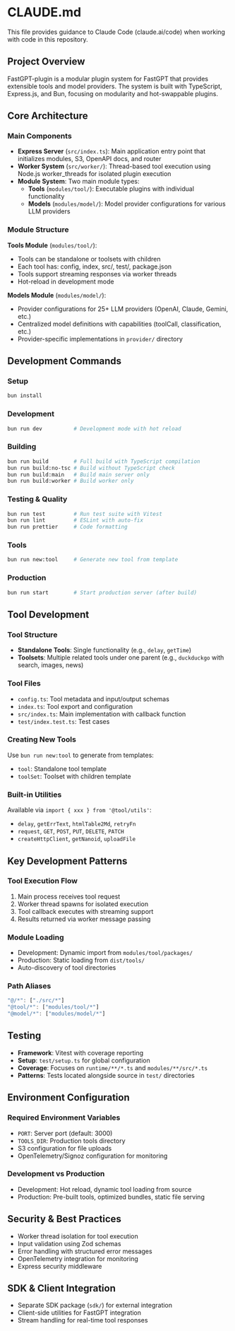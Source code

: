 # CLAUDE.md

This file provides guidance to Claude Code (claude.ai/code) when working with code in this repository.

## Project Overview

FastGPT-plugin is a modular plugin system for FastGPT that provides extensible tools and model providers. The system is built with TypeScript, Express.js, and Bun, focusing on modularity and hot-swappable plugins.

## Core Architecture

### Main Components

- **Express Server** (`src/index.ts`): Main application entry point that initializes modules, S3, OpenAPI docs, and router
- **Worker System** (`src/worker/`): Thread-based tool execution using Node.js worker_threads for isolated plugin execution
- **Module System**: Two main module types:
  - **Tools** (`modules/tool/`): Executable plugins with individual functionality
  - **Models** (`modules/model/`): Model provider configurations for various LLM providers

### Module Structure

**Tools Module** (`modules/tool/`):
- Tools can be standalone or toolsets with children
- Each tool has: config, index, src/, test/, package.json
- Tools support streaming responses via worker threads
- Hot-reload in development mode

**Models Module** (`modules/model/`):
- Provider configurations for 25+ LLM providers (OpenAI, Claude, Gemini, etc.)
- Centralized model definitions with capabilities (toolCall, classification, etc.)
- Provider-specific implementations in `provider/` directory

## Development Commands

### Setup
```bash
bun install
```

### Development
```bash
bun run dev          # Development mode with hot reload
```

### Building
```bash
bun run build        # Full build with TypeScript compilation
bun run build:no-tsc # Build without TypeScript check
bun run build:main   # Build main server only
bun run build:worker # Build worker only
```

### Testing & Quality
```bash
bun run test         # Run test suite with Vitest
bun run lint         # ESLint with auto-fix
bun run prettier     # Code formatting
```

### Tools
```bash
bun run new:tool     # Generate new tool from template
```

### Production
```bash
bun run start        # Start production server (after build)
```

## Tool Development

### Tool Structure
- **Standalone Tools**: Single functionality (e.g., `delay`, `getTime`)
- **Toolsets**: Multiple related tools under one parent (e.g., `duckduckgo` with search, images, news)

### Tool Files
- `config.ts`: Tool metadata and input/output schemas
- `index.ts`: Tool export and configuration
- `src/index.ts`: Main implementation with callback function
- `test/index.test.ts`: Test cases

### Creating New Tools
Use `bun run new:tool` to generate from templates:
- `tool`: Standalone tool template
- `toolSet`: Toolset with children template

### Built-in Utilities
Available via `import { xxx } from '@tool/utils'`:
- `delay`, `getErrText`, `htmlTable2Md`, `retryFn`
- `request`, `GET`, `POST`, `PUT`, `DELETE`, `PATCH`
- `createHttpClient`, `getNanoid`, `uploadFile`

## Key Development Patterns

### Tool Execution Flow
1. Main process receives tool request
2. Worker thread spawns for isolated execution
3. Tool callback executes with streaming support
4. Results returned via worker message passing

### Module Loading
- Development: Dynamic import from `modules/tool/packages/`
- Production: Static loading from `dist/tools/`
- Auto-discovery of tool directories

### Path Aliases
```typescript
"@/*": ["./src/*"]
"@tool/*": ["modules/tool/*"] 
"@model/*": ["modules/model/*"]
```

## Testing

- **Framework**: Vitest with coverage reporting
- **Setup**: `test/setup.ts` for global configuration
- **Coverage**: Focuses on `runtime/**/*.ts` and `modules/**/src/*.ts`
- **Patterns**: Tests located alongside source in `test/` directories

## Environment Configuration

### Required Environment Variables
- `PORT`: Server port (default: 3000)
- `TOOLS_DIR`: Production tools directory
- S3 configuration for file uploads
- OpenTelemetry/Signoz configuration for monitoring

### Development vs Production
- Development: Hot reload, dynamic tool loading from source
- Production: Pre-built tools, optimized bundles, static file serving

## Security & Best Practices

- Worker thread isolation for tool execution
- Input validation using Zod schemas
- Error handling with structured error messages
- OpenTelemetry integration for monitoring
- Express security middleware

## SDK & Client Integration

- Separate SDK package (`sdk/`) for external integration
- Client-side utilities for FastGPT integration
- Stream handling for real-time tool responses